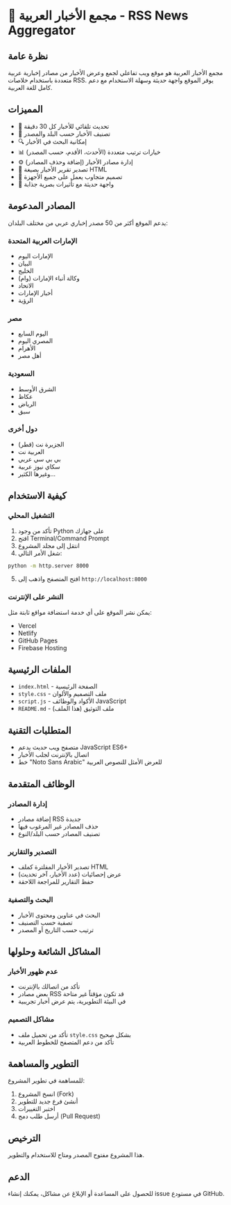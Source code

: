 # 📰 مجمع الأخبار العربية - RSS News Aggregator

## نظرة عامة
مجمع الأخبار العربية هو موقع ويب تفاعلي لجمع وعرض الأخبار من مصادر إخبارية عربية متعددة باستخدام خلاصات RSS. يوفر الموقع واجهة حديثة وسهلة الاستخدام مع دعم كامل للغة العربية.

## المميزات
- 🔄 تحديث تلقائي للأخبار كل 30 دقيقة
- 📂 تصنيف الأخبار حسب البلد والمصدر
- 🔍 إمكانية البحث في الأخبار
- 📊 خيارات ترتيب متعددة (الأحدث، الأقدم، حسب المصدر)
- ⚙️ إدارة مصادر الأخبار (إضافة وحذف المصادر)
- 📄 تصدير تقرير الأخبار بصيغة HTML
- 📱 تصميم متجاوب يعمل على جميع الأجهزة
- 🎨 واجهة حديثة مع تأثيرات بصرية جذابة

## المصادر المدعومة
يدعم الموقع أكثر من 50 مصدر إخباري عربي من مختلف البلدان:

### الإمارات العربية المتحدة
- الإمارات اليوم
- البيان
- الخليج
- وكالة أنباء الإمارات (وام)
- الاتحاد
- أخبار الإمارات
- الرؤية

### مصر
- اليوم السابع
- المصري اليوم
- الأهرام
- أهل مصر

### السعودية
- الشرق الأوسط
- عكاظ
- الرياض
- سبق

### دول أخرى
- الجزيرة نت (قطر)
- العربية نت
- بي بي سي عربي
- سكاي نيوز عربية
- وغيرها الكثير...

## كيفية الاستخدام

### التشغيل المحلي
1. تأكد من وجود Python على جهازك
2. افتح Terminal/Command Prompt
3. انتقل إلى مجلد المشروع
4. شغل الأمر التالي:
```bash
python -m http.server 8000
```
5. افتح المتصفح واذهب إلى `http://localhost:8000`

### النشر على الإنترنت
يمكن نشر الموقع على أي خدمة استضافة مواقع ثابتة مثل:
- Vercel
- Netlify
- GitHub Pages
- Firebase Hosting

## الملفات الرئيسية
- `index.html` - الصفحة الرئيسية
- `style.css` - ملف التصميم والألوان
- `script.js` - الأكواد والوظائف JavaScript
- `README.md` - ملف التوثيق (هذا الملف)

## المتطلبات التقنية
- متصفح ويب حديث يدعم JavaScript ES6+
- اتصال بالإنترنت لجلب الأخبار
- خط "Noto Sans Arabic" للعرض الأمثل للنصوص العربية

## الوظائف المتقدمة

### إدارة المصادر
- إضافة مصادر RSS جديدة
- حذف المصادر غير المرغوب فيها
- تصنيف المصادر حسب البلد/النوع

### التصدير والتقارير
- تصدير الأخبار المفلترة كملف HTML
- عرض إحصائيات (عدد الأخبار، آخر تحديث)
- حفظ التقارير للمراجعة اللاحقة

### البحث والتصفية
- البحث في عناوين ومحتوى الأخبار
- تصفية حسب التصنيف
- ترتيب حسب التاريخ أو المصدر

## المشاكل الشائعة وحلولها

### عدم ظهور الأخبار
- تأكد من اتصالك بالإنترنت
- بعض مصادر RSS قد تكون مؤقتاً غير متاحة
- في البيئة التطويرية، يتم عرض أخبار تجريبية

### مشاكل التصميم
- تأكد من تحميل ملف `style.css` بشكل صحيح
- تأكد من دعم المتصفح للخطوط العربية

## التطوير والمساهمة
للمساهمة في تطوير المشروع:
1. انسخ المشروع (Fork)
2. أنشئ فرع جديد للتطوير
3. اختبر التغييرات
4. أرسل طلب دمج (Pull Request)

## الترخيص
هذا المشروع مفتوح المصدر ومتاح للاستخدام والتطوير.

## الدعم
للحصول على المساعدة أو الإبلاغ عن مشاكل، يمكنك إنشاء issue في مستودع GitHub.
